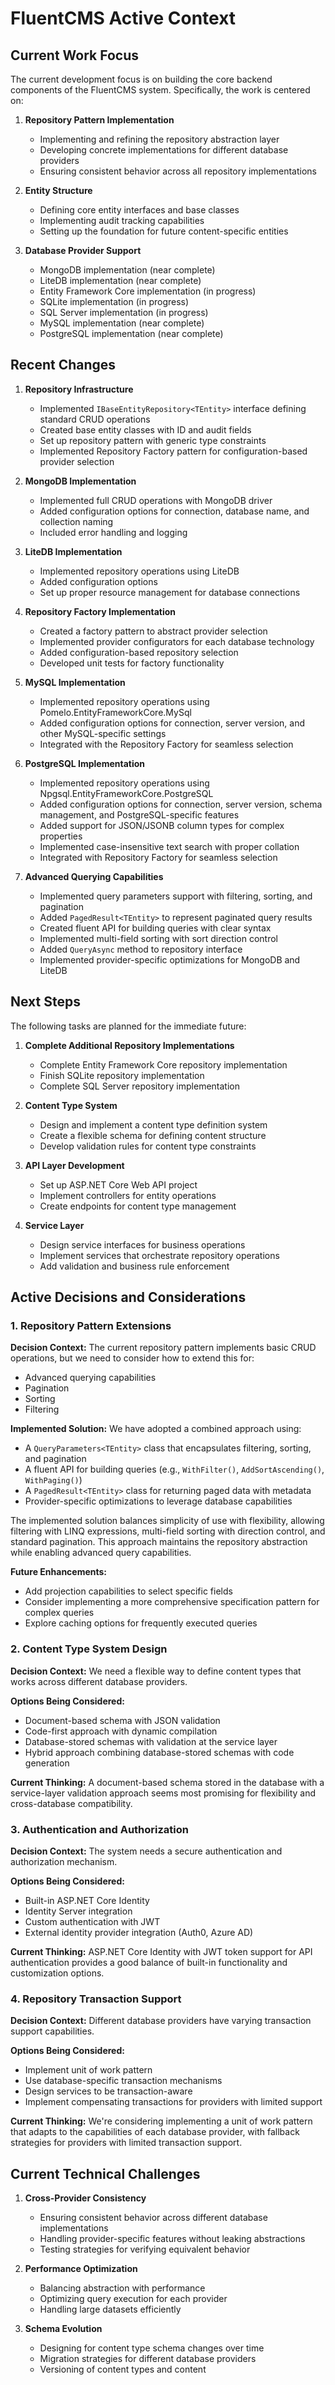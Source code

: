 # FluentCMS Active Context

## Current Work Focus

The current development focus is on building the core backend components of the FluentCMS system. Specifically, the work is centered on:

1. **Repository Pattern Implementation**
   - Implementing and refining the repository abstraction layer
   - Developing concrete implementations for different database providers
   - Ensuring consistent behavior across all repository implementations

2. **Entity Structure**
   - Defining core entity interfaces and base classes
   - Implementing audit tracking capabilities
   - Setting up the foundation for future content-specific entities

3. **Database Provider Support**
   - MongoDB implementation (near complete)
   - LiteDB implementation (near complete)
   - Entity Framework Core implementation (in progress)
   - SQLite implementation (in progress)
   - SQL Server implementation (in progress)
   - MySQL implementation (near complete)
   - PostgreSQL implementation (near complete)

## Recent Changes

1. **Repository Infrastructure**
   - Implemented `IBaseEntityRepository<TEntity>` interface defining standard CRUD operations
   - Created base entity classes with ID and audit fields
   - Set up repository pattern with generic type constraints
   - Implemented Repository Factory pattern for configuration-based provider selection

2. **MongoDB Implementation**
   - Implemented full CRUD operations with MongoDB driver
   - Added configuration options for connection, database name, and collection naming
   - Included error handling and logging

3. **LiteDB Implementation**
   - Implemented repository operations using LiteDB
   - Added configuration options
   - Set up proper resource management for database connections

4. **Repository Factory Implementation**
   - Created a factory pattern to abstract provider selection
   - Implemented provider configurators for each database technology
   - Added configuration-based repository selection
   - Developed unit tests for factory functionality

5. **MySQL Implementation**
   - Implemented repository operations using Pomelo.EntityFrameworkCore.MySql
   - Added configuration options for connection, server version, and other MySQL-specific settings
   - Integrated with the Repository Factory for seamless selection

6. **PostgreSQL Implementation**
   - Implemented repository operations using Npgsql.EntityFrameworkCore.PostgreSQL
   - Added configuration options for connection, server version, schema management, and PostgreSQL-specific features
   - Added support for JSON/JSONB column types for complex properties
   - Implemented case-insensitive text search with proper collation
   - Integrated with Repository Factory for seamless selection

7. **Advanced Querying Capabilities**
   - Implemented query parameters support with filtering, sorting, and pagination
   - Added `PagedResult<TEntity>` to represent paginated query results
   - Created fluent API for building queries with clear syntax
   - Implemented multi-field sorting with sort direction control
   - Added `QueryAsync` method to repository interface
   - Implemented provider-specific optimizations for MongoDB and LiteDB

## Next Steps

The following tasks are planned for the immediate future:

1. **Complete Additional Repository Implementations**
   - Complete Entity Framework Core repository implementation
   - Finish SQLite repository implementation
   - Complete SQL Server repository implementation

2. **Content Type System**
   - Design and implement a content type definition system
   - Create a flexible schema for defining content structure
   - Develop validation rules for content type constraints

3. **API Layer Development**
   - Set up ASP.NET Core Web API project
   - Implement controllers for entity operations
   - Create endpoints for content type management

4. **Service Layer**
   - Design service interfaces for business operations
   - Implement services that orchestrate repository operations
   - Add validation and business rule enforcement

## Active Decisions and Considerations

### 1. Repository Pattern Extensions

**Decision Context:** The current repository pattern implements basic CRUD operations, but we need to consider how to extend this for:
- Advanced querying capabilities
- Pagination
- Sorting
- Filtering

**Implemented Solution:**
We have adopted a combined approach using:
- A `QueryParameters<TEntity>` class that encapsulates filtering, sorting, and pagination
- A fluent API for building queries (e.g., `WithFilter()`, `AddSortAscending()`, `WithPaging()`)
- A `PagedResult<TEntity>` class for returning paged data with metadata
- Provider-specific optimizations to leverage database capabilities

The implemented solution balances simplicity of use with flexibility, allowing filtering with LINQ expressions, multi-field sorting with direction control, and standard pagination. This approach maintains the repository abstraction while enabling advanced query capabilities.

**Future Enhancements:**
- Add projection capabilities to select specific fields
- Consider implementing a more comprehensive specification pattern for complex queries
- Explore caching options for frequently executed queries

### 2. Content Type System Design

**Decision Context:** We need a flexible way to define content types that works across different database providers.

**Options Being Considered:**
- Document-based schema with JSON validation
- Code-first approach with dynamic compilation
- Database-stored schemas with validation at the service layer
- Hybrid approach combining database-stored schemas with code generation

**Current Thinking:**
A document-based schema stored in the database with a service-layer validation approach seems most promising for flexibility and cross-database compatibility.

### 3. Authentication and Authorization

**Decision Context:** The system needs a secure authentication and authorization mechanism.

**Options Being Considered:**
- Built-in ASP.NET Core Identity
- Identity Server integration
- Custom authentication with JWT
- External identity provider integration (Auth0, Azure AD)

**Current Thinking:**
ASP.NET Core Identity with JWT token support for API authentication provides a good balance of built-in functionality and customization options.

### 4. Repository Transaction Support

**Decision Context:** Different database providers have varying transaction support capabilities.

**Options Being Considered:**
- Implement unit of work pattern
- Use database-specific transaction mechanisms
- Design services to be transaction-aware
- Implement compensating transactions for providers with limited support

**Current Thinking:**
We're considering implementing a unit of work pattern that adapts to the capabilities of each database provider, with fallback strategies for providers with limited transaction support.

## Current Technical Challenges

1. **Cross-Provider Consistency**
   - Ensuring consistent behavior across different database implementations
   - Handling provider-specific features without leaking abstractions
   - Testing strategies for verifying equivalent behavior

2. **Performance Optimization**
   - Balancing abstraction with performance
   - Optimizing query execution for each provider
   - Handling large datasets efficiently

3. **Schema Evolution**
   - Designing for content type schema changes over time
   - Migration strategies for different database providers
   - Versioning of content types and content
